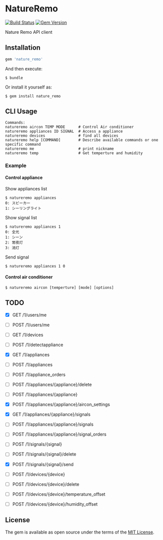 # NatureRemo

[![Build Status](https://travis-ci.org/ichi-t/nature_remo.svg?branch=master)](https://travis-ci.org/ichi-t/nature_remo)
[![Gem Version](https://badge.fury.io/rb/nature_remo.svg)](https://badge.fury.io/rb/nature_remo)

Nature Remo API client

## Installation


```ruby
gem 'nature_remo'
```

And then execute:

    $ bundle

Or install it yourself as:

    $ gem install nature_remo
	
## CLI Usage

	Commands:
	natureremo aircon TEMP MODE      # Control Air conditioner
	natureremo appliances ID SIGNAL  # Access a appliance
	natureremo devices               # find all devices
	natureremo help [COMMAND]        # Describe available commands or one specific command
	natureremo me                    # print nickname
	natureremo temp                  # Get temperture and humidity

### Example

#### Control appliance

Show appliances list

	$ natureremo appliances
	0: スピーカー
	1: シーリングライト
	
Show signal list

	$ natureremo appliances 1
	0: 全光
	1: シーン
	2: 常夜灯
	3: 消灯

Send signal

	$ natureremo appliances 1 0
	
#### Control air conditioner

	$ natureremo aircon [temperture] [mode] [options]

<!-- ## Development -->

<!-- After checking out the repo, run `bin/setup` to install dependencies. Then, run `rake test` to run the tests. You can also run `bin/console` for an interactive prompt that will allow you to experiment. -->

<!-- To install this gem onto your local machine, run `bundle exec rake install`. To release a new version, update the version number in `version.rb`, and then run `bundle exec rake release`, which will create a git tag for the version, push git commits and tags, and push the `.gem` file to [rubygems.org](https://rubygems.org). -->

<!-- ## Contributing -->

<!-- Bug reports and pull requests are welcome on GitHub at https://github.com/[USERNAME]/nature_remo. This project is intended to be a safe, welcoming space for collaboration, and contributors are expected to adhere to the [Contributor Covenant](http://contributor-covenant.org) code of conduct. -->

## TODO

- [X] GET /1/users/me
- [ ] POST /1/users/me
- [ ] GET /1/devices
- [ ] POST /1/detectappliance
- [X] GET /1/appliances
- [ ] POST /1/appliances
- [ ] POST /1/appliance_orders
- [ ] POST /1/appliances/{appliance}/delete
- [ ] POST /1/appliances/{appliance}
- [X] POST /1/appliances/{appliance}/aircon_settings
- [X] GET /1/appliances/{appliance}/signals
- [ ] POST /1/appliances/{appliance}/signals
- [ ] POST /1/appliances/{appliance}/signal_orders
- [ ] POST /1/signals/{signal}
- [ ] POST /1/signals/{signal}/delete
- [X] POST /1/signals/{signal}/send
- [ ] POST /1/devices/{device}
- [ ] POST /1/devices/{device}/delete
- [ ] POST /1/devices/{device}/temperature_offset
- [ ] POST /1/devices/{device}/humidity_offset


## License

The gem is available as open source under the terms of the [MIT License](https://opensource.org/licenses/MIT).

<!-- ## Code of Conduct -->

<!-- Everyone interacting in the NatureRemo project’s codebases, issue trackers, chat rooms and mailing lists is expected to follow the [code of conduct](https://github.com/[USERNAME]/nature_remo/blob/master/CODE_OF_CONDUCT.md). -->
